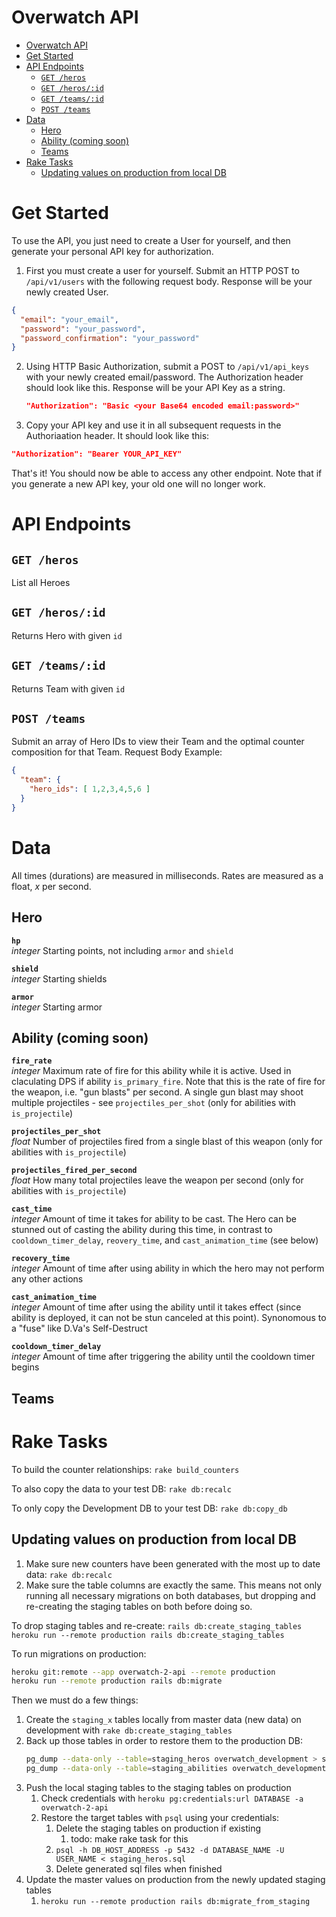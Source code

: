 # Overwatch API
- [Overwatch API](#overwatch-api)
- [Get Started](#get-started)
- [API Endpoints](#api-endpoints)
  - [`GET /heros`](#get-heros)
  - [`GET /heros/:id`](#get-herosid)
  - [`GET /teams/:id`](#get-teamsid)
  - [`POST /teams`](#post-teams)
- [Data](#data)
  - [Hero](#hero)
  - [Ability (coming soon)](#ability-coming-soon)
  - [Teams](#teams)
- [Rake Tasks](#rake-tasks)
  - [Updating values on production from local DB](#updating-values-on-production-from-local-db)

# Get Started

To use the API, you just need to create a User for yourself, and then generate your personal API key for authorization.

1. First you must create a user for yourself. Submit an HTTP POST to `/api/v1/users` with the following request body. Response will be your newly created User.
  ```json
  {
    "email": "your_email",
    "password": "your_password",
    "password_confirmation": "your_password"
  }
  ```
2. Using HTTP Basic Authorization, submit a POST to `/api/v1/api_keys` with your newly created email/password. The Authorization header should look like this. Response will be your API Key as a string.
   ```json
   "Authorization": "Basic <your Base64 encoded email:password>"
   ```
3. Copy your API key and use it in all subsequent requests in the Authoriaation header. It should look like this:
  ```json
  "Authorization": "Bearer YOUR_API_KEY"
  ```
That's it! You should now be able to access any other endpoint. Note that if you generate a new API key, your old one will no longer work.

# API Endpoints

## `GET /heros`
List all Heroes
## `GET /heros/:id`
Returns Hero with given `id`
## `GET /teams/:id`
Returns Team with given `id`
## `POST /teams`
Submit an array of Hero IDs to view their Team and the optimal counter composition for that Team.
Request Body Example:
  ```json
  {
    "team": {
      "hero_ids": [ 1,2,3,4,5,6 ]
    }
  }
  ```

# Data

All times (durations) are measured in milliseconds. Rates are measured as a float, *x* per second.

## Hero

__`hp`__  
*integer* Starting points, not including `armor` and `shield`

__`shield`__  
*integer* Starting shields

__`armor`__  
*integer* Starting armor


## Ability (coming soon)

__`fire_rate`__  
*integer* Maximum rate of fire for this ability while it is active. Used in claculating DPS if ability `is_primary_fire`.
Note that this is the rate of fire for the weapon, i.e. "gun blasts" per second. A single gun blast may shoot multiple projectiles - see `projectiles_per_shot` (only for abilities with `is_projectile`)

__`projectiles_per_shot`__  
*float* Number of projectiles fired from a single blast of this weapon (only for abilities with `is_projectile`)

__`projectiles_fired_per_second`__  
*float* How many total projectiles leave the weapon per second (only for abilities with `is_projectile`)

__`cast_time`__  
*integer* Amount of time it takes for ability to be cast. The Hero can be stunned out of casting the ability during this time, in contrast to `cooldown_timer_delay`, `reovery_time`, and `cast_animation_time` (see below)

__`recovery_time`__  
*integer* Amount of time after using ability in which the hero may not perform any other actions

__`cast_animation_time`__  
*integer* Amount of time after using the ability until it takes effect (since ability is deployed, it can not be stun canceled at this point). Synonomous to a "fuse" like D.Va's Self-Destruct

__`cooldown_timer_delay`__  
*integer* Amount of time after triggering the ability until the cooldown timer begins


## Teams

# Rake Tasks

To build the counter relationships:
`rake build_counters`

To also copy the data to your test DB:
`rake db:recalc`

To only copy the Development DB to your test DB:
`rake db:copy_db`

## Updating values on production from local DB

1. Make sure new counters have been generated with the most up to date data: `rake db:recalc`
2. Make sure the table columns are exactly the same. This means not only running all necessary migrations on both databases, but dropping and re-creating the staging tables on both before doing so.

To drop staging tables and re-create:
`rails db:create_staging_tables`
`heroku run --remote production rails db:create_staging_tables`

To run migrations on production:
```bash
heroku git:remote --app overwatch-2-api --remote production
heroku run --remote production rails db:migrate
```

Then we must do a few things:

1. Create the `staging_x` tables locally from master data (new data) on development with `rake db:create_staging_tables`
2. Back up those tables in order to restore them to the production DB:
   ```bash
   pg_dump --data-only --table=staging_heros overwatch_development > staging_heros.sql
   pg_dump --data-only --table=staging_abilities overwatch_development > staging_abilities.sql
   ```
3. Push the local staging tables to the staging tables on production
   1. Check credentials with `heroku pg:credentials:url DATABASE -a overwatch-2-api`
   2. Restore the target tables with `psql` using your credentials:
      1. Delete the staging tables on production if existing
         1. todo: make rake task for this
      2. `psql -h DB_HOST_ADDRESS -p 5432 -d DATABASE_NAME -U USER_NAME < staging_heros.sql`
      3. Delete generated sql files when finished
4. Update the master values on production from the newly updated staging tables
   1. `heroku run --remote production rails db:migrate_from_staging`
